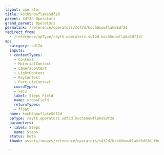 ```yaml
---
layout: operator
title: kochSnowflakeSdf2d
parent: Sdf2d Operators
grand_parent: Operators
permalink: /reference/operators/sdf2d/kochSnowflakeSdf2d
redirect_from:
  - /reference/opType/raytk.operators.sdf2d.kochSnowflakeSdf2d/
op:
  category: sdf2d
  inputs:
  - contextTypes:
    - Context
    - MaterialContext
    - CameraContext
    - LightContext
    - RayContext
    - ParticleContext
    coordTypes:
    - vec2
    label: Steps Field
    name: stepsField
    returnTypes:
    - float
  name: kochSnowflakeSdf2d
  opType: raytk.operators.sdf2d.kochSnowflakeSdf2d
  parameters:
  - label: Steps
    name: Steps
  status: beta
  thumb: assets/images/reference/operators/sdf2d/kochSnowflakeSdf2d_thumb.png

---
```

